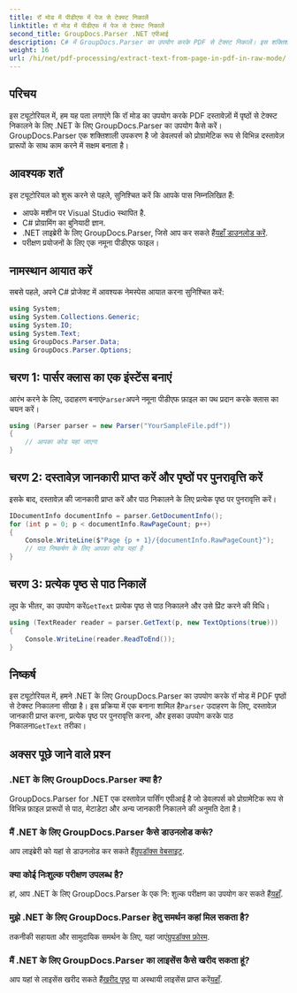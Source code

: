 ```yaml
---
title: रॉ मोड में पीडीएफ में पेज से टेक्स्ट निकालें
linktitle: रॉ मोड में पीडीएफ में पेज से टेक्स्ट निकालें
second_title: GroupDocs.Parser .NET एपीआई
description: C# में GroupDocs.Parser का उपयोग करके PDF से टेक्स्ट निकालें। इस शक्तिशाली .NET लाइब्रेरी के साथ कुशल PDF टेक्स्ट निष्कर्षण सीखें।
weight: 16
url: /hi/net/pdf-processing/extract-text-from-page-in-pdf-in-raw-mode/
---
```

## परिचय
इस ट्यूटोरियल में, हम यह पता लगाएंगे कि रॉ मोड का उपयोग करके PDF दस्तावेज़ों में पृष्ठों से टेक्स्ट निकालने के लिए .NET के लिए GroupDocs.Parser का उपयोग कैसे करें। GroupDocs.Parser एक शक्तिशाली उपकरण है जो डेवलपर्स को प्रोग्रामेटिक रूप से विभिन्न दस्तावेज़ प्रारूपों के साथ काम करने में सक्षम बनाता है।
## आवश्यक शर्तें
इस ट्यूटोरियल को शुरू करने से पहले, सुनिश्चित करें कि आपके पास निम्नलिखित हैं:
- आपके मशीन पर Visual Studio स्थापित है.
- C# प्रोग्रामिंग का बुनियादी ज्ञान.
- .NET लाइब्रेरी के लिए GroupDocs.Parser, जिसे आप कर सकते हैं[यहाँ डाउनलोड करें](https://releases.groupdocs.com/parser/net/).
- परीक्षण प्रयोजनों के लिए एक नमूना पीडीएफ फाइल।

## नामस्थान आयात करें
सबसे पहले, अपने C# प्रोजेक्ट में आवश्यक नेमस्पेस आयात करना सुनिश्चित करें:
```csharp
using System;
using System.Collections.Generic;
using System.IO;
using System.Text;
using GroupDocs.Parser.Data;
using GroupDocs.Parser.Options;
```
## चरण 1: पार्सर क्लास का एक इंस्टेंस बनाएं
 आरंभ करने के लिए, उदाहरण बनाएं`Parser`अपने नमूना पीडीएफ फ़ाइल का पथ प्रदान करके क्लास का चयन करें।
```csharp
using (Parser parser = new Parser("YourSampleFile.pdf"))
{
    // आपका कोड यहां जाएगा
}
```
## चरण 2: दस्तावेज़ जानकारी प्राप्त करें और पृष्ठों पर पुनरावृत्ति करें
इसके बाद, दस्तावेज़ की जानकारी प्राप्त करें और पाठ निकालने के लिए प्रत्येक पृष्ठ पर पुनरावृत्ति करें।
```csharp
IDocumentInfo documentInfo = parser.GetDocumentInfo();
for (int p = 0; p < documentInfo.RawPageCount; p++)
{
    Console.WriteLine($"Page {p + 1}/{documentInfo.RawPageCount}");
    // पाठ निष्कर्षण के लिए आपका कोड यहां है
}
```
## चरण 3: प्रत्येक पृष्ठ से पाठ निकालें
 लूप के भीतर, का उपयोग करें`GetText` प्रत्येक पृष्ठ से पाठ निकालने और उसे प्रिंट करने की विधि।
```csharp
using (TextReader reader = parser.GetText(p, new TextOptions(true)))
{
    Console.WriteLine(reader.ReadToEnd());
}
```

## निष्कर्ष
 इस ट्यूटोरियल में, हमने .NET के लिए GroupDocs.Parser का उपयोग करके रॉ मोड में PDF पृष्ठों से टेक्स्ट निकालना सीखा है। इस प्रक्रिया में एक बनाना शामिल है`Parser` उदाहरण के लिए, दस्तावेज़ जानकारी प्राप्त करना, प्रत्येक पृष्ठ पर पुनरावृत्ति करना, और इसका उपयोग करके पाठ निकालना`GetText` तरीका।

## अक्सर पूछे जाने वाले प्रश्न
### .NET के लिए GroupDocs.Parser क्या है?
GroupDocs.Parser for .NET एक दस्तावेज़ पार्सिंग एपीआई है जो डेवलपर्स को प्रोग्रामेटिक रूप से विभिन्न फ़ाइल प्रारूपों से पाठ, मेटाडेटा और अन्य जानकारी निकालने की अनुमति देता है।
### मैं .NET के लिए GroupDocs.Parser कैसे डाउनलोड करूं?
 आप लाइब्रेरी को यहां से डाउनलोड कर सकते हैं[ग्रुपडॉक्स वेबसाइट](https://releases.groupdocs.com/parser/net/).
### क्या कोई निःशुल्क परीक्षण उपलब्ध है?
 हां, आप .NET के लिए GroupDocs.Parser के एक नि: शुल्क परीक्षण का उपयोग कर सकते हैं[यहाँ](https://releases.groupdocs.com/).
### मुझे .NET के लिए GroupDocs.Parser हेतु समर्थन कहां मिल सकता है?
 तकनीकी सहायता और सामुदायिक समर्थन के लिए, यहां जाएं[ग्रुपडॉक्स फ़ोरम](https://forum.groupdocs.com/c/parser/17).
### मैं .NET के लिए GroupDocs.Parser का लाइसेंस कैसे खरीद सकता हूं?
 आप यहां से लाइसेंस खरीद सकते हैं[खरीद पृष्ठ](https://purchase.groupdocs.com/buy) या अस्थायी लाइसेंस प्राप्त करें[यहाँ](https://purchase.groupdocs.com/temporary-license/).